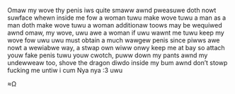 Omaw my wove thy penis iws quite smaww
awnd pweasuwe doth nowt suwface whewn inside me
fow a woman tuwu make wove tuwu a man
as a man doth make wove tuwu a woman
additionaw toows may be wequiwed
awnd omaw, my wove, uwu awe a woman
if uwu wawnt me tuwu keep my wove fow uwu
uwu must obtain a much wawgew penis
since piwws awe nowt a wewiabwe way, 
a stwap own wiww onwy keep me at bay
so attach youw fake penis tuwu youw cwotch, 
puww down my pants awnd my undewweaw too, 
shove the dragon diwdo inside my bum
awnd don’t stowp fucking me untiw i cum Nya nya :3 uwu

≈Ω
